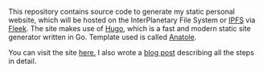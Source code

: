 This repository contains source code to generate my static personal website, which will be hosted
on the InterPlanetary File System or [IPFS](https://docs.ipfs.io/concepts/what-is-ipfs/)
via [Fleek](https://fleek.co/hosting/). The site makes use of [Hugo](https://gohugo.io/),
which is a fast and modern static site generator written in Go. Template used is called 
[Anatole](https://themes.gohugo.io/themes/anatole/).

You can visit the site [here.](https://vikasnegi.eth.limo/) I also wrote a 
[blog post](https://medium.com/geekculture/a-guide-to-building-your-first-decentralized-website-in-2023-d21c41128e07?source=friends_link&sk=b0003e2a02a9a145e9dbd8a2658a60b1)
describing all the steps in detail.